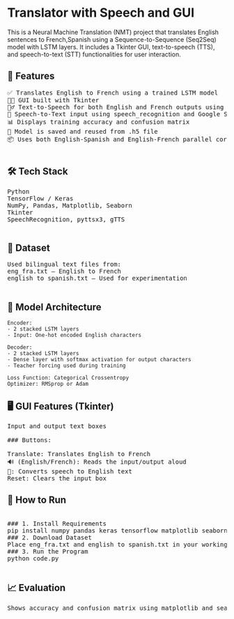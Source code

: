 # Translator with Speech and GUI
This is a Neural Machine Translation (NMT) project that translates English sentences to French,Spanish using a Sequence-to-Sequence (Seq2Seq) model with LSTM layers. It includes a Tkinter GUI, text-to-speech (TTS), and speech-to-text (STT) functionalities for user interaction.

## 🚀 Features
<pre>
✅ Translates English to French using a trained LSTM model
🧑‍💻 GUI built with Tkinter
🧏‍♂️ Text-to-Speech for both English and French outputs using pyttsx3
🎤 Speech-to-Text input using speech_recognition and Google Speech API
📊 Displays training accuracy and confusion matrix
💾 Model is saved and reused from .h5 file
📦 Uses both English-Spanish and English-French parallel corpora (only 10 examples for demo)

</pre>

## 🛠️ Tech Stack
<pre>
Python
TensorFlow / Keras
NumPy, Pandas, Matplotlib, Seaborn
Tkinter
SpeechRecognition, pyttsx3, gTTS

</pre>
## 📁 Dataset
<pre>
Used bilingual text files from:
eng_fra.txt – English to French
english to spanish.txt – Used for experimentation

</pre>


## 🧠 Model Architecture

```text
Encoder:
- 2 stacked LSTM layers
- Input: One-hot encoded English characters

Decoder:
- 2 stacked LSTM layers
- Dense layer with softmax activation for output characters
- Teacher forcing used during training

Loss Function: Categorical Crossentropy
Optimizer: RMSprop or Adam
```


## 🖥️ GUI Features (Tkinter)
<pre>
Input and output text boxes

### Buttons:

Translate: Translates English to French
🔊 (English/French): Reads the input/output aloud
🎤: Converts speech to English text
Reset: Clears the input box
</pre>


## 🧪 How to Run
<pre>
  
### 1. Install Requirements
pip install numpy pandas keras tensorflow matplotlib seaborn pyttsx3 speechrecognition gTTS
### 2. Download Dataset
Place eng_fra.txt and english to spanish.txt in your working directory.
### 3. Run the Program
python code.py

</pre>

## 📈 Evaluation

<pre>Shows accuracy and confusion matrix using matplotlib and seaborn.
</pre>



